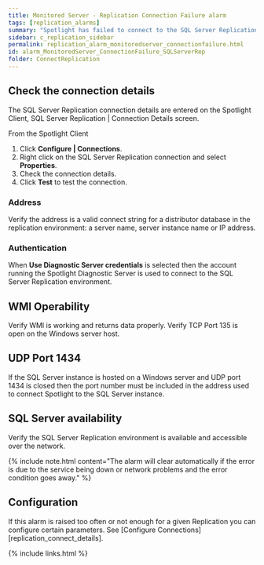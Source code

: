 ```yaml
---
title: ﻿Monitored Server - Replication Connection Failure alarm
tags: [replication_alarms]
summary: "Spotlight has failed to connect to the SQL Server Replication environment."
sidebar: c_replication_sidebar
permalink: replication_alarm_monitoredserver_connectionfailure.html
id: alarm_MonitoredServer_ConnectionFailure_SQLServerRep
folder: ConnectReplication
---
```




## Check the connection details

The SQL Server Replication connection details are entered on the Spotlight Client, SQL Server Replication \| Connection Details screen.

From the Spotlight Client

1.  Click **Configure \| Connections**.
2.  Right click on the SQL Server Replication connection and select **Properties**.
3.  Check the connection details.
4.  Click **Test** to test the connection.


### Address

Verify the address is a valid connect string for a distributor database in the replication environment: a server name, server instance name or IP address.

### Authentication

When **Use Diagnostic Server credentials** is selected then the account running the Spotlight Diagnostic Server is used to connect to the SQL Server Replication environment.

## WMI Operability

Verify WMI is working and returns data properly. Verify TCP Port 135 is open on the Windows server host.

## UDP Port 1434

If the SQL Server instance is hosted on a Windows server and UDP port 1434 is closed then the port number must be included in the address used to connect Spotlight to the SQL Server instance.

## SQL Server availability

Verify the SQL Server Replication environment is available and accessible over the network.

{% include note.html content="The alarm will clear automatically if the error is due to the service being down or network problems and the error condition goes away." %}



## Configuration
If this alarm is raised too often or not enough for a given Replication you can configure certain parameters. See [Configure Connections][replication_connect_details].


{% include links.html %}
